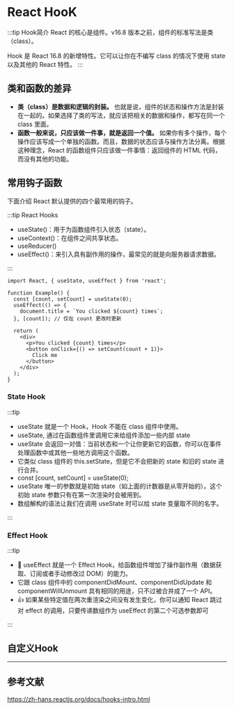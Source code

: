 # React HooK

:::tip Hook简介
React 的核心是组件。v16.8 版本之前，组件的标准写法是类（class）。

Hook 是 React 16.8 的新增特性。它可以让你在不编写 class 的情况下使用 state 以及其他的 React 特性。
:::

## 类和函数的差异

* **类（class）是数据和逻辑的封装。** 也就是说，组件的状态和操作方法是封装在一起的。如果选择了类的写法，就应该把相关的数据和操作，都写在同一个 class 里面。
* **函数一般来说，只应该做一件事，就是返回一个值。** 如果你有多个操作，每个操作应该写成一个单独的函数。而且，数据的状态应该与操作方法分离。根据这种理念，React 的函数组件只应该做一件事情：返回组件的 HTML 代码，而没有其他的功能。



## 常用钩子函数

下面介绍 React 默认提供的四个最常用的钩子。

:::tip React Hooks

- useState()：用于为函数组件引入状态（state）。
- useContext()：在组件之间共享状态。
- useReducer()
- useEffect()：来引入具有副作用的操作，最常见的就是向服务器请求数据。

:::



```react {1,4-7}
import React, { useState, useEffect } from 'react';

function Example() {
  const [count, setCount] = useState(0);
  useEffect(() => {
    document.title = `You clicked ${count} times`;
  }, [count]); // 仅在 count 更改时更新
  
  return (
    <div>
      <p>You clicked {count} times</p>
      <button onClick={() => setCount(count + 1)}>
        Click me
      </button>
    </div>
  );
}
```

### State Hook

:::tip
 * useState 就是一个 Hook，Hook 不能在 class 组件中使用。
 * useState, 通过在函数组件里调用它来给组件添加一些内部 state
 * useState 会返回一对值：当前状态和一个让你更新它的函数，你可以在事件处理函数中或其他一些地方调用这个函数。
 * 它类似 class 组件的 this.setState，但是它不会把新的 state 和旧的 state 进行合并。
 * const [count, setCount] = useState(0);
 * useState 唯一的参数就是初始 state（如上面的计数器是从零开始的）。这个初始 state 参数只有在第一次渲染时会被用到。
 * 数组解构的语法让我们在调用 useState 时可以给 state 变量取不同的名字。

:::



### Effect Hook

:::tip

 * 🔴 useEffect 就是一个 Effect Hook，给函数组件增加了操作副作用（数据获取、订阅或者手动修改过 DOM）的能力。
 * 它跟 class 组件中的 componentDidMount、componentDidUpdate 和 componentWillUnmount 具有相同的用途，只不过被合并成了一个 API。
 * 👍 如果某些特定值在两次重渲染之间没有发生变化，你可以通知 React 跳过对 effect 的调用，只要传递数组作为 useEffect 的第二个可选参数即可

:::



## 自定义Hook





***

## 参考文献

https://zh-hans.reactjs.org/docs/hooks-intro.html